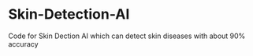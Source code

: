 # Skin-Detection-AI
Code for Skin Dection AI which can detect skin diseases with about 90% accuracy
